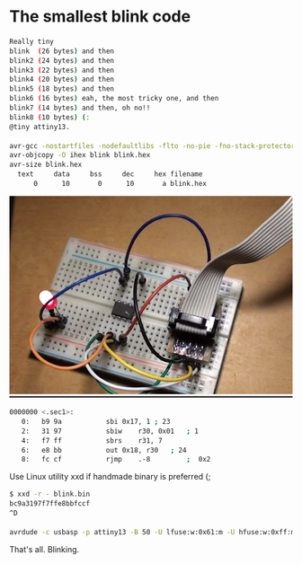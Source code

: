 # The smallest blink code
```sh
Really tiny 
blink  (26 bytes) and then
blink2 (24 bytes) and then
blink3 (22 bytes) and then
blink4 (20 bytes) and then
blink5 (18 bytes) and then
blink6 (16 bytes) eah, the most tricky one, and then
blink7 (14 bytes) and then, oh no!!
blink8 (10 bytes) (:
@tiny attiny13.

avr-gcc -nostartfiles -nodefaultlibs -flto -no-pie -fno-stack-protector -fno-pic -Wall -Os -mmcu=attiny13 -o blink blink6.S
avr-objcopy -O ihex blink blink.hex
avr-size blink.hex
  text	   data	    bss	    dec	    hex	filename
      0	     10	      0	     10	      a	blink.hex
```
![screenshot](blink.png)

```sh
0000000 <.sec1>:
   0:	b9 9a       	sbi	0x17, 1	; 23
   2:	31 97       	sbiw	r30, 0x01	; 1
   4:	f7 ff       	sbrs	r31, 7
   6:	e8 bb       	out	0x18, r30	; 24
   8:	fc cf       	rjmp	.-8      	;  0x2
```
Use Linux utility xxd if handmade binary is preferred (;
```sh
$ xxd -r - blink.bin
bc9a3197f7ffe8bbfccf
^D

avrdude -c usbasp -p attiny13 -B 50 -U lfuse:w:0x61:m -U hfuse:w:0xff:m  -U flash:w:blink.bin:r
```
That's all.
Blinking.
